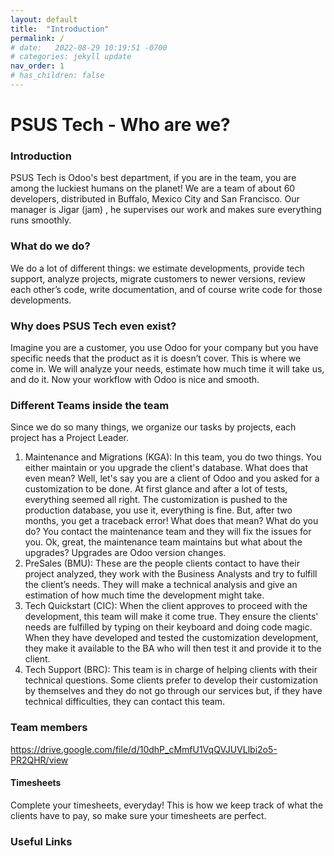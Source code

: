 ```yaml
---
layout: default
title:  "Introduction"
permalink: /
# date:   2022-08-29 10:19:51 -0700
# categories: jekyll update
nav_order: 1
# has_children: false
---
```


# PSUS Tech - Who are we?

### Introduction 

PSUS Tech is Odoo's best department, if you are in the team, you are among the luckiest humans on the planet! We are a team of about 60 developers, distributed in Buffalo, Mexico City and San Francisco. Our manager is Jigar (jam) , he supervises our work and makes sure everything runs smoothly.

### What do we do? 

We do a lot of different things: we estimate developments, provide tech support, analyze projects, migrate customers to newer versions, review each other’s code, write documentation, and of course write code for those developments.

### Why does PSUS Tech even exist?

Imagine you are a customer, you use Odoo for your company but you have specific needs that the product as it is doesn’t cover. This is where we come in. We will analyze your needs, estimate how much time it will take us, and do it. Now your workflow with Odoo is nice and smooth. 

### Different Teams inside the team 

Since we do so many things, we organize our tasks by projects, each project has a Project Leader.

1. Maintenance and Migrations (KGA): In this team, you do two things. You either maintain or you upgrade the client's database. What does that even mean? Well, let's say you are a client of Odoo and you asked for a customization to be done. At first glance and after a lot of tests, everything seemed all right. The customization is pushed to the production database, you use it, everything is fine. But, after two months, you get a traceback error! What does that mean? What do you do? You contact the maintenance team and they will fix the issues for you. Ok, great, the maintenance team maintains but what about the upgrades? Upgrades are Odoo version changes.
2. PreSales (BMU): These are the people clients contact to have their project analyzed, they work with the Business Analysts and try to fulfill the client’s needs. They will make a technical analysis and give an estimation of how much time the development might take.
3. Tech Quickstart (CIC): When the client approves to proceed with the development, this team will make it come true. They ensure the clients' needs are fulfilled by typing on their keyboard and doing code magic. When they have developed and tested the customization development, they make it available to the BA who will then test it and provide it to the client.
4. Tech Support (BRC): This team is in charge of helping clients with their technical questions. Some clients prefer to develop their customization by themselves and they do not go through our services but, if they have technical difficulties, they can contact this team. 

### Team members 

https://drive.google.com/file/d/10dhP_cMmfU1VqQVJUVLlbi2o5-PR2QHR/view

#### Timesheets

Complete your timesheets, everyday! This is how we keep track of what the clients have to pay, so make sure your timesheets are perfect.

### Useful Links
